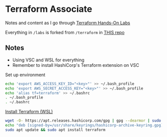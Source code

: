 # Terraform Associate

Notes and content as I go through [Terraform Hands-On Labs](https://www.udemy.com/course/terraform-hands-on-labs/)

Everything in `/labs` is forked from `/terraform` in [THIS repo](https://github.com/btkrausen/hashicorp)

## Notes

- Using VSC and WSL for everything
- Remember to install HashiCorp's Terraform extension on VSC

Set up environment

```bash
echo 'export AWS_ACCESS_KEY_ID="<key>"' >> ~/.bash_profile
echo 'export AWS_SECRET_ACCESS_KEY="<key>"' >> ~/.bash_profile
echo 'alias tf=terraform' >> ~/.bashrc
. ~/.bash_profile
. ~/.bashrc
```

[Install Terraform (WSL)](https://developer.hashicorp.com/terraform/downloads)

```bash
wget -O- https://apt.releases.hashicorp.com/gpg | gpg --dearmor | sudo tee /usr/share/keyrings/hashicorp-archive-keyring.gpg
echo "deb [signed-by=/usr/share/keyrings/hashicorp-archive-keyring.gpg] https://apt.releases.hashicorp.com $(lsb_release -cs) main" | sudo tee /etc/apt/sources.list.d/hashicorp.list
sudo apt update && sudo apt install terraform
```
